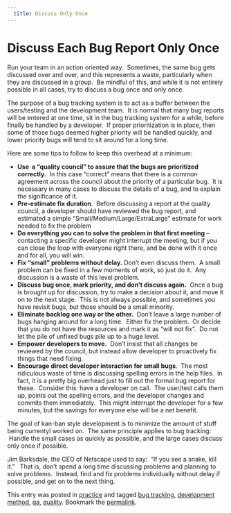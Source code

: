 ```yaml
---
  title: Discuss Only Once
---
```

#  Discuss Each Bug Report Only Once

Run your team in an action oriented way.  Sometimes, the same bug gets discussed over and over, and this represents a waste, particularly when they are discussed in a group.  Be mindful of this, and while it is not entirely possible in all cases, try to discuss a bug once and only once.

The purpose of a bug tracking system is to act as a buffer between the users/testing and the development team.  It is normal that many bug reports will be entered at one time, sit in the bug tracking system for a while, before finally be handled by a developer.  If proper prioritization is in place, then some of those bugs deemed higher priority will be handled quickly, and lower priority bugs will tend to sit around for a long time. 

Here are some tips to follow to keep this overhead at a minimum:

*   **Use  a “quality council” to assure that the bugs are prioritized correctly.**  In this case “correct” means that there is a common agreement across the council about the priority of a particular bug.  It is necessary in many cases to discuss the details of a bug, and to explain the significance of it.
*   **Pre-estimate fix duration**.  Before discussing a report at the quality council, a developer should have reviewed the bug report, and estimated a simple “Small/Medium/Large/ExtraLarge” estimate for work needed to fix the problem
*   **Do everything you can to solve the problem in that first meeting** – contacting a specific developer might interrupt the meeting, but if you can close the loop with everyone right there, and be done with it once and for all, you will win.
*   **Fix “small” problems without delay.** Don’t even discuss them.  A small problem can be fixed in a few moments of work, so just do it.  Any discussion is a waste of this level problem.
*   **Discuss bug once, mark priority, and don’t discuss again.**  Once a bug is brought up for discussion, try to make a decision about it, and move it on to the next stage.  This is not always possible, and sometimes you have revisit bugs, but those should be a small minority.
*   **Eliminate backlog one way or the other.**  Don’t leave a large number of bugs hanging around for a long time.  Either fix the problem.  Or decide that you do not have the resources and mark it as “will not fix”.  Do not let the pile of unfixed bugs pile up to a huge level.
*   **Empower developers to move.**  Don’t insist that all changes be reviewed by the council, but instead allow developer to proactively fix things that need fixing.
*   **Encourage direct developer interaction for small bugs**.  The most ridiculous waste of time is discussing spelling errors in the help files.  In fact, it is a pretty big overhead just to fill out the formal bug report for these.  Consider this: have a developer on call.  The user/test calls them up, points out the spelling errors, and the developer changes and commits them immediately.  This might interrupt the developer for a few minutes, but the savings for everyone else will be a net benefit.

The goal of kan-ban style development is to minimize the amount of stuff being currentyl worked on.  The same principle applies to bug tracking:  Handle the small cases as quickly as possible, and the large cases discuss only once if possible.  

Jim Barksdale, the CEO of Netscape used to say:  “If you see a snake, kill it.”   That is, don’t spend a long time discussing problems and planning to solve problems.  Instead, find and fix problems individually without delay if possible, and get on to the next thing.

This entry was posted in [practice](https://agiletribe.purplehillsbooks.com/category/practice/) and tagged [bug tracking](https://agiletribe.purplehillsbooks.com/tag/bug-tracking/), [development method](https://agiletribe.purplehillsbooks.com/tag/development-method/), [qa](https://agiletribe.purplehillsbooks.com/tag/qa/), [quality](https://agiletribe.purplehillsbooks.com/tag/quality/). Bookmark the [permalink](https://agiletribe.purplehillsbooks.com/2013/06/12/discuss-each-bug-report-only-once/ "Permalink to Discuss Each Bug Report Only Once").